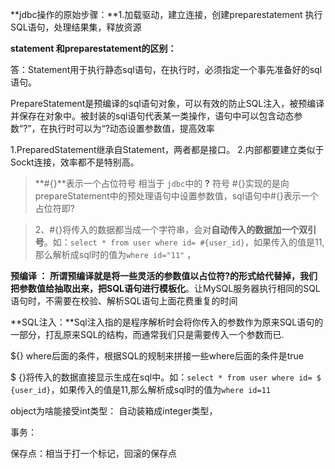 **jdbc操作的原始步骤：**1.加载驱动，建立连接，创建preparestatement  执行SQL语句，处理结果集，释放资源

**statement 和preparestatement的区别：**

答：Statement用于执行静态sql语句，在执行时，必须指定一个事先准备好的sql语句。

PrepareStatement是预编译的sql语句对象，可以有效的防止SQL注入，被预编译并保存在对象中。被封装的sql语句代表某一类操作，语句中可以包含动态参数“?”，在执行时可以为“?动态设置参数值，提高效率

1.PreparedStatement继承自Statement，两者都是接口。
2.内部都要建立类似于Sockt连接，效率都不是特别高。

> \**#{}**表示一个占位符号 相当于 `jdbc`中的 **?** 符号
> \#{}实现的是向prepareStatement中的预处理语句中设置参数值，sql语句中#{}表示一个占位符即?

> 2、#{}将传入的数据都当成一个字符串，会对**自动传入的数据加一个双引号**。如：`select * from user where id= #{user_id}`，如果传入的值是11,那么解析成sql时的值为`where id="11"` ，

**预编译 ：**   **所谓预编译就是将一些灵活的参数值以占位符?的形式给代替掉，我们把参数值给抽取出来，把SQL语句进行模板化**。让MySQL服务器执行相同的SQL语句时，不需要在校验、解析SQL语句上面花费重复的时间

**SQL注入：**Sql注入指的是程序解析时会将你传入的参数作为原来SQL语句的一部分，打乱原来SQL的结构，而通常我们只是需要传入一个参数而已.

  ${} where后面的条件，根据SQL的规制来拼接一些where后面的条件是true

$ {}将传入的数据直接显示生成在sql中。如：`select * from user where id= $ {user_id}`，如果传入的值是11,那么解析成sql时的值为`where id=11`





object为啥能接受int类型： 自动装箱成integer类型，









事务：

保存点：相当于打一个标记，回滚的保存点